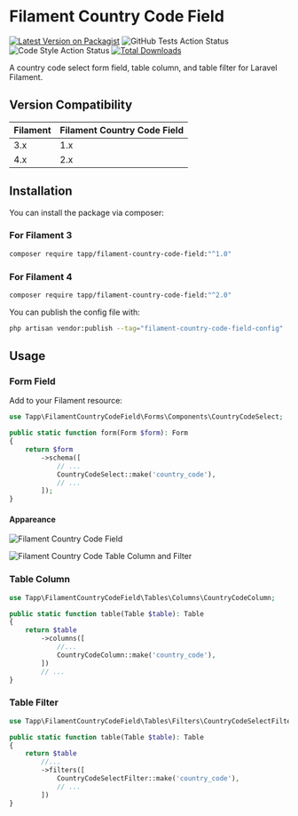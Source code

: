 # Filament Country Code Field

[![Latest Version on Packagist](https://img.shields.io/packagist/v/tapp/filament-country-code-field.svg?style=flat-square)](https://packagist.org/packages/tapp/filament-country-code-field)
![GitHub Tests Action Status](https://github.com/TappNetwork/filament-country-code-field/actions/workflows/run-tests.yml/badge.svg)
![Code Style Action Status](https://github.com/TappNetwork/filament-country-code-field/actions/workflows/pint.yml/badge.svg)
[![Total Downloads](https://img.shields.io/packagist/dt/tapp/filament-country-code-field.svg?style=flat-square)](https://packagist.org/packages/tapp/filament-country-code-field)

A country code select form field, table column, and table filter for Laravel Filament.

## Version Compatibility

 Filament | Filament Country Code Field
:---------|:---------------------------
 3.x      | 1.x
 4.x      | 2.x

## Installation

You can install the package via composer:

### For Filament 3

```bash
composer require tapp/filament-country-code-field:"^1.0"
```

### For Filament 4

```bash
composer require tapp/filament-country-code-field:"^2.0"
```

You can publish the config file with:

```bash
php artisan vendor:publish --tag="filament-country-code-field-config"
```

## Usage

### Form Field

Add to your Filament resource:

```php
use Tapp\FilamentCountryCodeField\Forms\Components\CountryCodeSelect;

public static function form(Form $form): Form
{
    return $form
        ->schema([
            // ...
            CountryCodeSelect::make('country_code'),
            // ...
        ]);
}
```

#### Appareance

![Filament Country Code Field](https://raw.githubusercontent.com/TappNetwork/filament-country-code-field/main/docs/country_code_select.png)

![Filament Country Code Table Column and Filter](https://raw.githubusercontent.com/TappNetwork/filament-country-code-field/main/docs/country_code_column_and_filter.png)

### Table Column

```php
use Tapp\FilamentCountryCodeField\Tables\Columns\CountryCodeColumn;

public static function table(Table $table): Table
{
    return $table
        ->columns([
            //...
            CountryCodeColumn::make('country_code'),
        ])
        // ...
}
```

### Table Filter

```php
use Tapp\FilamentCountryCodeField\Tables\Filters\CountryCodeSelectFilter;

public static function table(Table $table): Table
{
    return $table
        //...
        ->filters([
            CountryCodeSelectFilter::make('country_code'),
            // ...
        ])
}
```
